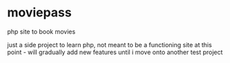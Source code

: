 # moviepass
php site to book movies

just a side project to learn php, not meant to be a functioning site at this point - will gradually add new features until i move onto another test project

